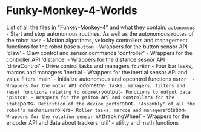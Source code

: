 # Funky-Monkey-4-Worlds
List of all the files in "Funkey-Monkey-4" and what they contain:
`autonomous` - Start and stop autonomous routines. As well as the autonomous routes of the robot
`base` - Motion algorithms, velocity controllers and management functions for the robot base
`button` - Wrappers for the button sensor API
'claw' - Claw control and sensor commands
'controller' - Wrappers for the controller API
'distance' - Wrappers for the distance sesnor API
'driveControl' - Drive control tasks and managers
`fourBar` - Four bar tasks, marcos and managers
'inertial - Wrappers for the inertial sensor API and value filters
'main' - Initialize autonomous and opcontrol functions
`motor' - Wrappers for the motor API
`odometry` - Tasks, managers, filters and reset functions relating to odometry
`output` - Functions to output data
'piston' - Wrappers for the psiton API and controllers for the state
`ports` - Definition of the device ports
`robot` - "Assembly" of all the robot's mechanisms
`rollers` - Roller tasks, marcos and managers
`rotation` - Wrappers for the rotation sensor API
`trackingWheel` - Wrappers for the encoder API and data about trackers
'util' - utility and math functions
